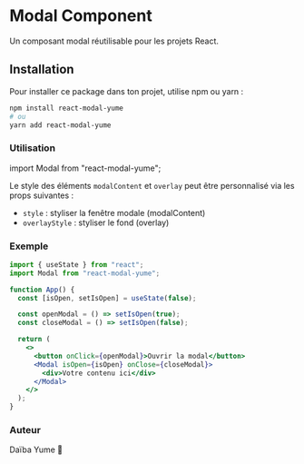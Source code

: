 # Modal Component

Un composant modal réutilisable pour les projets React.

## Installation

Pour installer ce package dans ton projet, utilise npm ou yarn :

```bash
npm install react-modal-yume
# ou
yarn add react-modal-yume
```

### Utilisation

import Modal from "react-modal-yume";

Le style des éléments `modalContent` et `overlay` peut être personnalisé via les props suivantes :

- `style` : styliser la fenêtre modale (modalContent)
- `overlayStyle` : styliser le fond (overlay)

### Exemple

```jsx
import { useState } from "react";
import Modal from "react-modal-yume";

function App() {
  const [isOpen, setIsOpen] = useState(false);

  const openModal = () => setIsOpen(true);
  const closeModal = () => setIsOpen(false);

  return (
    <>
      <button onClick={openModal}>Ouvrir la modal</button>
      <Modal isOpen={isOpen} onClose={closeModal}>
        <div>Votre contenu ici</div>
      </Modal>
    </>
  );
}
```

### Auteur

Daïba Yume :purple_heart:
